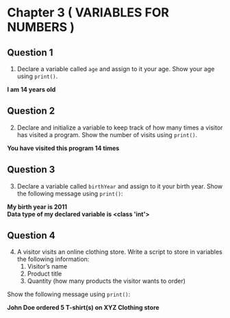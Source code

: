 # **Chapter 3 ( VARIABLES FOR NUMBERS )**

## **Question 1**

1. Declare a variable called ```age``` and assign to it your age. Show your age using ```print()```.

**I am 14 years old**

## **Question 2**

2. Declare and initialize a variable to keep track of how many times a visitor has visited a program. Show the number of visits using ```print()```.

**You have visited this program 14 times**

## **Question 3**

3. Declare a variable called ```birthYear``` and assign to it your birth year. Show the following message using ```print()```:

**My birth year is 2011** <br />
**Data type of my declared variable is <class 'int'>**

## **Question 4**

4. A visitor visits an online clothing store. Write a script to store in variables the following information:
   1. Visitor’s name
   2. Product title
   3. Quantity (how many products the visitor wants to order)

Show the following message using ```print()```:

**John Doe ordered 5 T-shirt(s) on XYZ Clothing store**